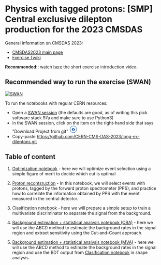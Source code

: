 # Physics with tagged protons: [SMP] Central exclusive dilepton production for the 2023 CMSDAS

General information on CMSDAS 2023:
* [CMSDAS2023 main page]([https://indico.cern.ch/e/cmsvdas2020](https://indico.cern.ch/e/cmsdas2023cern))
* [Exercise Twiki](https://twiki.cern.ch/twiki/bin/view/CMS/SWGuideCMSDataAnalysisSchoolCERN2023TaggedProtonsLongExercise)

**Recommended:**: watch [here](https://videos.cern.ch/record/2730189) the short exercise introduction video.

## Recommended way to run the exercise (SWAN)
[![SWAN](https://swanserver.web.cern.ch/swanserver/images/badge_swan_white_150.png)](https://cern.ch/swanserver/cgi-bin/go/?projurl=https://github.com/CERN-CMS-DAS-2023/long-ex-dileptons.git)

To run the notebooks with regular CERN resources:
* Open a [SWAN session](https://swan.cern.ch) (the defaults are good, as of writing this pick software stack 97a and make sure to use Python3)
* In the SWAN session, click on the item on the right-hand side that says "Download Project from git" ![Download Project from git](img/download_project_trim.png)
* Copy-paste https://github.com/CERN-CMS-DAS-2023/long-ex-dileptons.git

## Table of content

1. [Optimization notebook](https://nbviewer.jupyter.org/github/CERN-CMS-DAS-2023/long-ex-dileptons/blob/master/Event-selection-optimization.ipynb) - here we will optimize event selection using a simple figure of merit to decide which cut is optimal

2. [Proton recontsruction](https://nbviewer.jupyter.org/github/CERN-CMS-DAS-2023/long-ex-dileptons/blob/master/Proton-Reconstruction.ipynb) - In this notebook, we will select events with protons, tagged by the forward proton spectrometer (PPS), and practice how to correlate the information obtained by PPS with the event measured in the central detector.

3. [Clasification notebook](https://nbviewer.jupyter.org/github/CERN-CMS-DAS-2023/long-ex-dileptons/blob/master/Classification-Training.ipynb) - here we will prepare a simple setup to train a multivariate discriminator to separate the signal from the background.

4. [Background estimation + statistical analysis notebook (CBA)](https://nbviewer.jupyter.org/github/CERN-CMS-DAS-2023/long-ex-dileptons/blob/master/Background-Estimation.ipynb) - here we will use the ABCD method to estimate the background rates in the signal region and extract sensitivity using the Cut-and-Count approach. 

5. [Background estimation + statistical analysis notebook (MVA)](https://nbviewer.jupyter.org/github/CERN-CMS-DAS-2023/long-ex-dileptons/blob/master/Background-Estimation_shape.ipynb) - here we will use the ABCD method to estimate the background rates in the signal region and use the BDT output from [Clasification notebook](https://nbviewer.jupyter.org/github/CERN-CMS-DAS-2023/long-ex-dileptons/blob/master/Classification-Training.ipynb) in shape analysis. 


